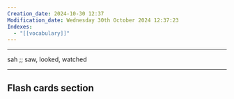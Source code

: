 ```yaml
---
Creation_date: 2024-10-30 12:37
Modification_date: Wednesday 30th October 2024 12:37:23
Indexes:
  - "[[vocabulary]]"
---
```


----

sah ;; saw, looked, watched
<!--SR:!2024-11-12,4,270-->



















---
## Flash cards section
